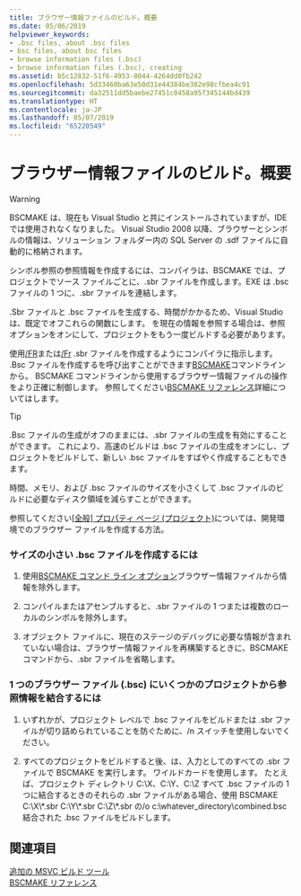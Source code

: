 ```yaml
---
title: ブラウザー情報ファイルのビルド。概要
ms.date: 05/06/2019
helpviewer_keywords:
- .bsc files, about .bsc files
- bsc files, about bsc files
- browse information files (.bsc)
- browse information files (.bsc), creating
ms.assetid: b5c12832-51f6-4953-8044-4264dd0fb242
ms.openlocfilehash: 5d33460ba63e50d31e44384be382e98cfbea4c91
ms.sourcegitcommit: da32511dd5baebe27451c0458a95f345144bd439
ms.translationtype: HT
ms.contentlocale: ja-JP
ms.lasthandoff: 05/07/2019
ms.locfileid: "65220549"
---
```

# <a name="building-browse-information-files-overview"></a>ブラウザー情報ファイルのビルド。概要


> [!WARNING]
> BSCMAKE は、現在も Visual Studio と共にインストールされていますが、IDE では使用されなくなりました。 Visual Studio 2008 以降、ブラウザーとシンボルの情報は、ソリューション フォルダー内の SQL Server の .sdf ファイルに自動的に格納されます。

シンボル参照の参照情報を作成するには、コンパイラは、BSCMAKE では、プロジェクトでソース ファイルごとに、.sbr ファイルを作成します。EXE は .bsc ファイルの 1 つに、.sbr ファイルを連結します。

.Sbr ファイルと .bsc ファイルを生成する、時間がかかるため、Visual Studio は、既定でオフこれらの関数にします。 を現在の情報を参照する場合は、参照オプションをオンにして、プロジェクトをもう一度ビルドする必要があります。

使用[/FR](fr-fr-create-dot-sbr-file.md)または[/Fr](fr-fr-create-dot-sbr-file.md) .sbr ファイルを作成するようにコンパイラに指示します。 .Bsc ファイルを作成するを呼び出すことができます[BSCMAKE](bscmake-command-line.md)コマンドラインから。 BSCMAKE コマンドラインから使用するブラウザー情報ファイルの操作をより正確に制御します。 参照してください[BSCMAKE リファレンス](bscmake-reference.md)詳細についてはします。

> [!TIP]
>  .Bsc ファイルの生成がオフのままには、.sbr ファイルの生成を有効にすることができます。 これにより、高速のビルドは .bsc ファイルの生成をオンにし、プロジェクトをビルドして、新しい .bsc ファイルをすばやく作成することもできます。

時間、メモリ、および .bsc ファイルのサイズを小さくして .bsc ファイルのビルドに必要なディスク領域を減らすことができます。

参照してください[[全般] プロパティ ページ (プロジェクト)](general-property-page-project.md)については、開発環境でのブラウザー ファイルを作成する方法。

### <a name="to-create-a-smaller-bsc-file"></a>サイズの小さい .bsc ファイルを作成するには

1. 使用[BSCMAKE コマンド ライン オプション](bscmake-options.md)ブラウザー情報ファイルから情報を除外します。

1. コンパイルまたはアセンブルすると、.sbr ファイルの 1 つまたは複数のローカルのシンボルを除外します。

1. オブジェクト ファイルに、現在のステージのデバッグに必要な情報が含まれていない場合は、ブラウザー情報ファイルを再構築するときに、BSCMAKE コマンドから、.sbr ファイルを省略します。

### <a name="to-combine-the-browse-information-from-several-projects-into-one-browser-file-bsc"></a>1 つのブラウザー ファイル (.bsc) にいくつかのプロジェクトから参照情報を結合するには

1. いずれかが、プロジェクト レベルで .bsc ファイルをビルドまたは .sbr ファイルが切り詰められていることを防ぐために、/n スイッチを使用しないでください。

1. すべてのプロジェクトをビルドすると後、は、入力としてのすべての .sbr ファイルで BSCMAKE を実行します。 ワイルドカードを使用します。 たとえば、プロジェクト ディレクトリ C:\X、C:\Y、C:\Z すべて .bsc ファイルの 1 つに結合するときのそれらの .sbr ファイルがある場合、使用 BSCMAKE C:\X\\\*.sbr C:\Y\\\*.sbr C:\Z\\\*.sbr の/o c:\whatever_directory\combined.bsc 結合された .bsc ファイルをビルドします。

## <a name="see-also"></a>関連項目

[追加の MSVC ビルド ツール](c-cpp-build-tools.md)<br/>
[BSCMAKE リファレンス](bscmake-reference.md)
